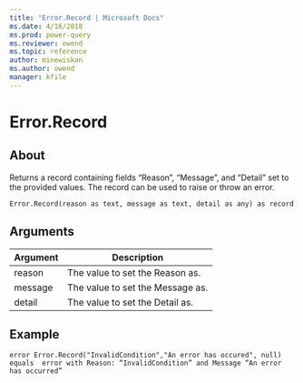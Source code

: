 ```yaml
---
title: "Error.Record | Microsoft Docs"
ms.date: 4/16/2018
ms.prod: power-query
ms.reviewer: owend
ms.topic: reference
author: minewiskan
ms.author: owend
manager: kfile
---
```

# Error.Record

  
## About  
Returns a record containing fields “Reason”, “Message”, and “Detail” set to the provided values. The record can be used to raise or throw an error.  
  
```  
Error.Record(reason as text, message as text, detail as any) as record  
```  
  
## Arguments  
  
|Argument|Description|  
|------------|---------------|  
|reason|The value to set the Reason as.|  
|message|The value to set the Message as.|  
|detail|The value to set the Detail as.|  
  
## Example  
  
```  
error Error.Record("InvalidCondition","An error has occured", null)  
equals  error with Reason: “InvalidCondition” and Message “An error has occurred”  
```  
